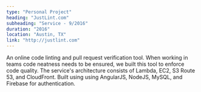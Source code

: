 ```yaml
---
type: "Personal Project"
heading: "JustLint.com"
subheading: "Service - 9/2016"
duration: "2016"
location: "Austin, TX"
link: "http://justlint.com"
---
```


An online code linting and pull request verification tool. When working in teams code neatness needs to be ensured, we built this tool to enforce code quality. The service's architecture consists of Lambda, EC2, S3 Route 53, and CloudFront.
Built using using AngularJS, NodeJS, MySQL, and Firebase for authentication.  

